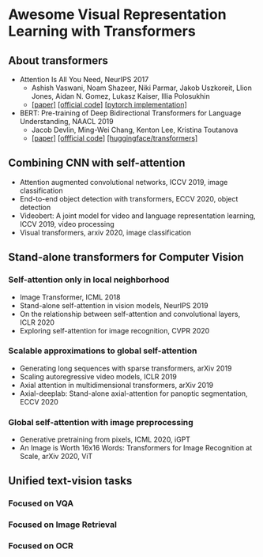 # Awesome Visual Representation Learning with Transformers

## About transformers
- Attention Is All You Need, NeurIPS 2017
  - Ashish Vaswani, Noam Shazeer, Niki Parmar, Jakob Uszkoreit, Llion Jones, Aidan N. Gomez, Lukasz Kaiser, Illia Polosukhin
  - [[paper]](https://arxiv.org/abs/1706.03762) [[official code]](https://github.com/tensorflow/tensor2tensor) [[pytorch implementation]](https://github.com/jadore801120/attention-is-all-you-need-pytorch)
- BERT: Pre-training of Deep Bidirectional Transformers for Language Understanding, NAACL 2019
  - Jacob Devlin, Ming-Wei Chang, Kenton Lee, Kristina Toutanova
  - [[paper]](https://arxiv.org/abs/1810.04805) [[offficial code]](https://github.com/google-research/bert) [[huggingface/transformers]](https://github.com/huggingface/transformers)
  
## Combining CNN with self-attention
- Attention augmented convolutional networks, ICCV 2019, image classification
- End-to-end object detection with transformers, ECCV 2020, object detection
- Videobert: A joint model for video and language representation learning, ICCV 2019, video processing
- Visual transformers, arxiv 2020, image classification

## Stand-alone transformers for Computer Vision
### Self-attention only in local neighborhood
- Image Transformer, ICML 2018
- Stand-alone self-attention in vision models, NeurIPS 2019
- On the relationship between self-attention and convolutional layers, ICLR 2020
- Exploring self-attention for image recognition, CVPR 2020
### Scalable approximations to global self-attention
- Generating long sequences with sparse transformers, arXiv 2019
- Scaling autoregressive video models, ICLR 2019
- Axial attention in multidimensional transformers, arXiv 2019
- Axial-deeplab: Stand-alone axial-attention for panoptic segmentation, ECCV 2020
### Global self-attention with image preprocessing
- Generative pretraining from pixels, ICML 2020, iGPT
- An Image is Worth 16x16 Words: Transformers for Image Recognition at Scale, arXiv 2020, ViT

## Unified text-vision tasks
### Focused on VQA
### Focused on Image Retrieval
### Focused on OCR
